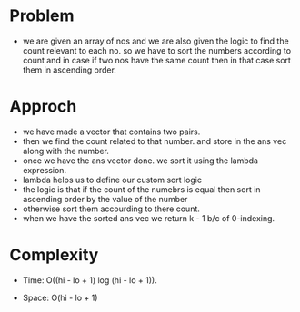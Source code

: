 # Problem
- we are given an array of nos and we are also given the logic to find the count relevant to each no. so we have to sort the numbers according to 
 count and in case if two nos have the same count then in that case sort them in ascending order. 

# Approch
- we have made a vector that contains two pairs.
- then we find the count related to that number. and store in the ans vec along with the number.
- once we have the ans vector done. we sort it using the lambda expression. 
- lambda helps us to define our custom sort logic
- the logic is that if the count of the numebrs is equal then sort in ascending order by the value of the number
- otherwise sort them accourding to there count. 
- when we have the sorted ans vec we return k - 1 b/c of 0-indexing.

# Complexity

- Time:  O((hi - lo + 1) log (hi - lo + 1)).

- Space: O(hi - lo + 1)